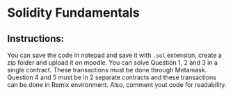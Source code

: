# Solidity Fundamentals

## Instructions:
You can save the code in notepad and save it with `.sol` extension, create a zip folder and upload it on moodle. You can solve Question 1, 2 and 3 in a single contract. These transactions must be done through Metamask. 
Question 4 and 5 must be in 2 separate contracts and these transactions can be done in Remix environment.
Also, comment yout code for readability.
